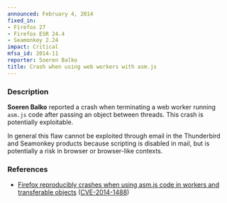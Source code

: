 ```yaml
---
announced: February 4, 2014
fixed_in:
- Firefox 27
- Firefox ESR 24.4
- Seamonkey 2.24
impact: Critical
mfsa_id: 2014-11
reporter: Soeren Balko
title: Crash when using web workers with asm.js
---
```


<h3>Description</h3>

<p><strong>Soeren Balko</strong> reported a crash when
terminating a web worker running <code>asm.js</code> code after passing an
object between threads. This crash is potentially exploitable.
</p>

<p class="note">In general this flaw cannot be exploited through email in the
Thunderbird and Seamonkey products because scripting is disabled in mail, but is
potentially a risk in browser or browser-like contexts.</p>

<h3>References</h3>

<ul>
  <li><a href="https://bugzilla.mozilla.org/show_bug.cgi?id=950604">
       Firefox reproducibly crashes when using asm.js code in workers and
transferable objects</a> (<a href="http://cve.mitre.org/cgi-bin/cvename.cgi?name=CVE-2014-1488" class="ex-ref">CVE-2014-1488</a>)</li>
</ul>



